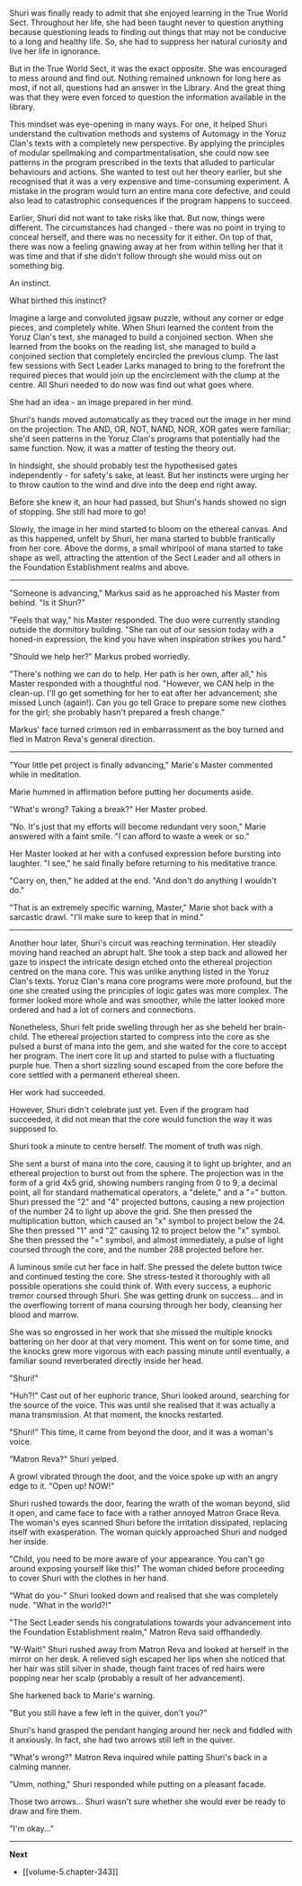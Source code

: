 
Shuri was finally ready to admit that she enjoyed learning in the True World Sect. Throughout her life, she had been taught never to question anything because questioning leads to finding out things that may not be conducive to a long and healthy life. So, she had to suppress her natural curiosity and live her life in ignorance.

But in the True World Sect, it was the exact opposite. She was encouraged to mess around and find out. Nothing remained unknown for long here as most, if not all, questions had an answer in the Library. And the great thing was that they were even forced to question the information available in the library.

This mindset was eye-opening in many ways. For one, it helped Shuri understand the cultivation methods and systems of Automagy in the Yoruz Clan's texts with a completely new perspective. By applying the principles of modular spellmaking and compartmentalisation, she could now see patterns in the program prescribed in the texts that alluded to particular behaviours and actions. She wanted to test out her theory earlier, but she recognised that it was a very expensive and time-consuming experiment. A mistake in the program would turn an entire mana core defective, and could also lead to catastrophic consequences if the program happens to succeed.

Earlier, Shuri did not want to take risks like that. But now, things were different. The circumstances had changed - there was no point in trying to conceal herself, and there was no necessity for it either. On top of that, there was now a feeling gnawing away at her from within telling her that it was time and that if she didn't follow through she would miss out on something big.

An instinct.

What birthed this instinct?

Imagine a large and convoluted jigsaw puzzle, without any corner or edge pieces, and completely white. When Shuri learned the content from the Yoruz Clan's text, she managed to build a conjoined section. When she learned from the books on the reading list, she managed to build a conjoined section that completely encircled the previous clump. The last few sessions with Sect Leader Larks managed to bring to the forefront the required pieces that would join up the encirclement with the clump at the centre. All Shuri needed to do now was find out what goes where.

She had an idea - an image prepared in her mind.

Shuri's hands moved automatically as they traced out the image in her mind on the projection. The AND, OR, NOT, NAND, NOR, XOR gates were familiar; she'd seen patterns in the Yoruz Clan's programs that potentially had the same function. Now, it was a matter of testing the theory out.

In hindsight, she should probably test the hypothesised gates independently - for safety's sake, at least. But her instincts were urging her to throw caution to the wind and dive into the deep end right away.

Before she knew it, an hour had passed, but Shuri's hands showed no sign of stopping. She still had more to go!

Slowly, the image in her mind started to bloom on the ethereal canvas. And as this happened, unfelt by Shuri, her mana started to bubble frantically from her core. Above the dorms, a small whirlpool of mana started to take shape as well, attracting the attention of the Sect Leader and all others in the Foundation Establishment realms and above.

____

"Someone is advancing," Markus said as he approached his Master from behind. "Is it Shuri?"

"Feels that way," his Master responded. The duo were currently standing outside the dormitory building. "She ran out of our session today with a honed-in expression, the kind you have when inspiration strikes you hard."

"Should we help her?" Markus probed worriedly.

"There's nothing we can do to help. Her path is her own, after all," his Master responded with a thoughtful nod. "However, we CAN help in the clean-up. I'll go get something for her to eat after her advancement; she missed Lunch (again!). Can you go tell Grace to prepare some new clothes for the girl; she probably hasn't prepared a fresh change."

Markus' face turned crimson red in embarrassment as the boy turned and fled in Matron Reva's general direction.

____

"Your little pet project is finally advancing," Marie's Master commented while in meditation.

Marie hummed in affirmation before putting her documents aside.

"What's wrong? Taking a break?" Her Master probed.

"No. It's just that my efforts will become redundant very soon," Marie answered with a faint smile. "I can afford to waste a week or so."

Her Master looked at her with a confused expression before bursting into laughter. "I see," he said finally before returning to his meditative trance.

"Carry on, then," he added at the end. "And don't do anything I wouldn't do."

"That is an extremely specific warning, Master," Marie shot back with a sarcastic drawl. "I'll make sure to keep that in mind."

____

Another hour later, Shuri's circuit was reaching termination. Her steadily moving hand reached an abrupt halt. She took a step back and allowed her gaze to inspect the intricate design etched onto the ethereal projection centred on the mana core. This was unlike anything listed in the Yoruz Clan's texts. Yoruz Clan's mana core programs were more profound, but the one she created using the principles of logic gates was more complex. The former looked more whole and was smoother, while the latter looked more ordered and had a lot of corners and connections.

Nonetheless, Shuri felt pride swelling through her as she beheld her brain-child. The ethereal projection started to compress into the core as she pulsed a burst of mana into the gem, and she waited for the core to accept her program. The inert core lit up and started to pulse with a fluctuating purple hue. Then a short sizzling sound escaped from the core before the core settled with a permanent ethereal sheen.

Her work had succeeded.

However, Shuri didn't celebrate just yet. Even if the program had succeeded, it did not mean that the core would function the way it was supposed to.

Shuri took a minute to centre herself. The moment of truth was nigh.

She sent a burst of mana into the core, causing it to light up brighter, and an ethereal projection to burst out from the sphere. The projection was in the form of a grid 4x5 grid, showing numbers ranging from 0 to 9, a decimal point, all for standard mathematical operators, a "delete," and a "=" button. Shuri pressed the "2" and "4" projected buttons, causing a new projection of the number 24 to light up above the grid. She then pressed the multiplication button, which caused an "x" symbol to project below the 24. She then pressed "1" and "2" causing 12 to project below the "x" symbol. She then pressed the "=" symbol, and almost immediately, a pulse of light coursed through the core, and the number 288 projected before her.

A luminous smile cut her face in half. She pressed the delete button twice and continued testing the core. She stress-tested it thoroughly with all possible operations she could think of. With every success, a euphoric tremor coursed through Shuri. She was getting drunk on success... and in the overflowing torrent of mana coursing through her body, cleansing her blood and marrow.

She was so engrossed in her work that she missed the multiple knocks battering on her door at that very moment. This went on for some time, and the knocks grew more vigorous with each passing minute until eventually, a familiar sound reverberated directly inside her head.

"Shuri!"

"Huh?!" Cast out of her euphoric trance, Shuri looked around, searching for the source of the voice. This was until she realised that it was actually a mana transmission. At that moment, the knocks restarted.

"Shuri!" This time, it came from beyond the door, and it was a woman's voice.

"Matron Reva?" Shuri yelped.

A growl vibrated through the door, and the voice spoke up with an angry edge to it. "Open up! NOW!"

Shuri rushed towards the door, fearing the wrath of the woman beyond, slid it open, and came face to face with a rather annoyed Matron Grace Reva. The woman's eyes scanned Shuri before the irritation dissipated, replacing itself with exasperation. The woman quickly approached Shuri and nudged her inside.

"Child, you need to be more aware of your appearance. You can't go around exposing yourself like this!" The woman chided before proceeding to cover Shuri with the clothes in her hand.

"What do you-" Shuri looked down and realised that she was completely nude. "What in the world?!"

"The Sect Leader sends his congratulations towards your advancement into the Foundation Establishment realm," Matron Reva said offhandedly.

"W-Wait!" Shuri rushed away from Matron Reva and looked at herself in the mirror on her desk. A relieved sigh escaped her lips when she noticed that her hair was still silver in shade, though faint traces of red hairs were popping near her scalp (probably a result of her advancement).

She harkened back to Marie's warning.

"But you still have a few left in the quiver, don't you?"

Shuri's hand grasped the pendant hanging around her neck and fiddled with it anxiously. In fact, she had two arrows still left in the quiver.

"What's wrong?" Matron Reva inquired while patting Shuri's back in a calming manner.

"Umm, nothing," Shuri responded while putting on a pleasant facade.

Those two arrows... Shuri wasn't sure whether she would ever be ready to draw and fire them.

"I'm okay..."

____

**Next**
* [[volume-5.chapter-343]]